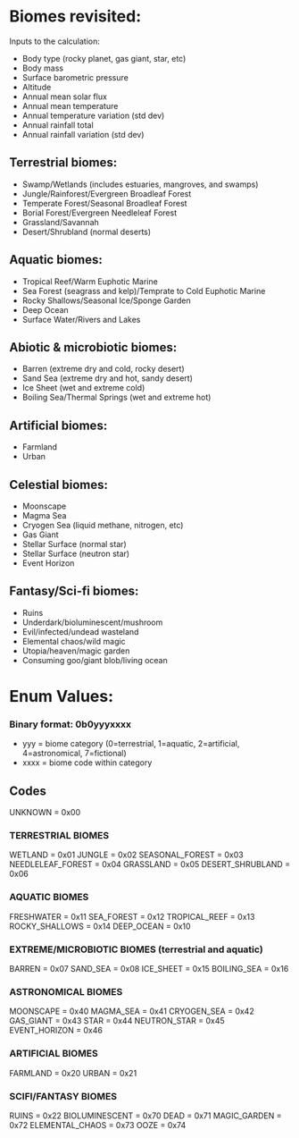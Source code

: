 # Biomes revisited:

Inputs to the calculation:
* Body type (rocky planet, gas giant, star, etc)
* Body mass
* Surface barometric pressure
* Altitude
* Annual mean solar flux
* Annual mean temperature
* Annual temperature variation (std dev)
* Annual rainfall total
* Annual rainfall variation (std dev)

## Terrestrial biomes:
* Swamp/Wetlands (includes estuaries, mangroves, and swamps)
* Jungle/Rainforest/Evergreen Broadleaf Forest
* Temperate Forest/Seasonal Broadleaf Forest
* Borial Forest/Evergreen Needleleaf Forest
* Grassland/Savannah
* Desert/Shrubland (normal deserts)

## Aquatic biomes:
* Tropical Reef/Warm Euphotic Marine
* Sea Forest (seagrass and kelp)/Temprate to Cold Euphotic Marine
* Rocky Shallows/Seasonal Ice/Sponge Garden
* Deep Ocean
* Surface Water/Rivers and Lakes

## Abiotic & microbiotic biomes:
* Barren (extreme dry and cold, rocky desert)
* Sand Sea (extreme dry and hot, sandy desert)
* Ice Sheet (wet and extreme cold)
* Boiling Sea/Thermal Springs (wet and extreme hot)

## Artificial biomes:
* Farmland
* Urban

## Celestial biomes:
* Moonscape
* Magma Sea
* Cryogen Sea (liquid methane, nitrogen, etc)
* Gas Giant
* Stellar Surface (normal star)
* Stellar Surface (neutron star)
* Event Horizon

## Fantasy/Sci-fi biomes:
* Ruins
* Underdark/bioluminescent/mushroom
* Evil/infected/undead wasteland
* Elemental chaos/wild magic
* Utopia/heaven/magic garden
* Consuming goo/giant blob/living ocean

# Enum Values:

### Binary format: 0b0yyyxxxx
* yyy = biome category (0=terrestrial, 1=aquatic, 2=artificial, 4=astronomical, 7=fictional)
* xxxx = biome code within category

## Codes
UNKNOWN = 0x00

### TERRESTRIAL BIOMES
WETLAND = 0x01
JUNGLE = 0x02
SEASONAL_FOREST = 0x03
NEEDLELEAF_FOREST = 0x04
GRASSLAND = 0x05
DESERT_SHRUBLAND = 0x06

### AQUATIC BIOMES
FRESHWATER = 0x11
SEA_FOREST = 0x12
TROPICAL_REEF = 0x13
ROCKY_SHALLOWS = 0x14
DEEP_OCEAN = 0x10

### EXTREME/MICROBIOTIC BIOMES (terrestrial and aquatic)
BARREN = 0x07
SAND_SEA = 0x08
ICE_SHEET = 0x15
BOILING_SEA = 0x16

### ASTRONOMICAL BIOMES
MOONSCAPE = 0x40
MAGMA_SEA = 0x41
CRYOGEN_SEA = 0x42
GAS_GIANT = 0x43
STAR = 0x44
NEUTRON_STAR = 0x45
EVENT_HORIZON = 0x46

### ARTIFICIAL BIOMES
FARMLAND = 0x20
URBAN = 0x21

### SCIFI/FANTASY BIOMES
RUINS = 0x22
BIOLUMINESCENT = 0x70
DEAD = 0x71
MAGIC_GARDEN = 0x72
ELEMENTAL_CHAOS = 0x73
OOZE = 0x74

